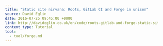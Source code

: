 ```yaml
---
title: "Static site nirvana: Roots, GitLab CI and Forge in unison"
source: David Eglin
date: 2016-07-25 09:45:00 +0000
link: http://davideglin.co.uk/on/code/roots-gitlab-and-forge-static-site-process.html
content_type: Tutorial
tool:
  - tool/forge.md
---
```

